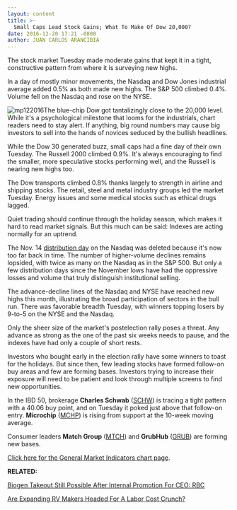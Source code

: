 ```yaml
---
layout: content
title: >-
  Small Caps Lead Stock Gains; What To Make Of Dow 20,000?
date: 2016-12-20 17:21 -0800
author: JUAN CARLOS ARANCIBIA
---
```






The stock market Tuesday made moderate gains that kept it in a tight, constructive pattern from where it is surveying new highs.


In a day of mostly minor movements, the Nasdaq and Dow Jones industrial average added 0.5% as both made new highs. The S&P 500 climbed 0.4%. Volume fell on the Nasdaq and rose on the NYSE.


![mp122016](https://www.investors.com/wp-content/uploads/2016/12/MP122016-184x300.png)The blue-chip Dow got tantalizingly close to the 20,000 level. While it's a psychological milestone that looms for the industrials, chart readers need to stay alert. If anything, big round numbers may cause big investors to sell into the hands of novices seduced by the bullish headlines.


While the Dow 30 generated buzz, small caps had a fine day of their own Tuesday. The Russell 2000 climbed 0.9%. It's always encouraging to find the smaller, more speculative stocks performing well, and the Russell is nearing new highs too.


The Dow transports climbed 0.8% thanks largely to strength in airline and shipping stocks. The retail, steel and metal industry groups led the market Tuesday. Energy issues and some medical stocks such as ethical drugs lagged.


Quiet trading should continue through the holiday season, which makes it hard to read market signals. But this much can be said: Indexes are acting normally for an uptrend.


The Nov. 14 [distribution day](http://education.investors.com/lesson.aspx?id=735759&sourceid=735764) on the Nasdaq was deleted because it's now too far back in time. The number of higher-volume declines remains lopsided, with twice as many on the Nasdaq as in the S&P 500. But only a few distribution days since the November lows have had the oppressive losses and volume that truly distinguish institutional selling.


The advance-decline lines of the Nasdaq and NYSE have reached new highs this month, illustrating the broad participation of sectors in the bull run. There was favorable breadth Tuesday, with winners topping losers by 9-to-5 on the NYSE and the Nasdaq.


Only the sheer size of the market's postelection rally poses a threat. Any advance as strong as the one of the past six weeks needs to pause, and the indexes have had only a couple of short rests.


Investors who bought early in the election rally have some winners to toast for the holidays. But since then, few leading stocks have formed follow-on buy areas and few are forming bases. Investors trying to increase their exposure will need to be patient and look through multiple screens to find new opportunities.


In the IBD 50, brokerage **Charles Schwab** ([SCHW](https://research.investors.com/quote.aspx?symbol=SCHW)) is tracing a tight pattern with a 40.06 buy point, and on Tuesday it poked just above that follow-on entry. **Microchip** ([MCHP](https://research.investors.com/quote.aspx?symbol=MCHP)) is rising from support at the 10-week moving average.


Consumer leaders **Match Group** ([MTCH](https://research.investors.com/quote.aspx?symbol=MTCH)) and **GrubHub** ([GRUB](https://research.investors.com/quote.aspx?symbol=GRUB)) are forming new bases.


[Click here for the General Market Indicators chart page](https://www.investors.com/wp-content/uploads/2016/12/IBD2012155740GMI.pdf).


**RELATED:**


[Biogen Takeout Still Possible After Internal Promotion For CEO: RBC](https://www.investors.com/news/technology/biogen-takeout-still-possible-after-internal-promotion-for-ceo-rbc/) 


[Are Expanding RV Makers Headed For A Labor Cost Crunch?](https://www.investors.com/stock-lists/stock-spotlight/expanding-rv-makers-may-face-labor-cost-crunch/)




